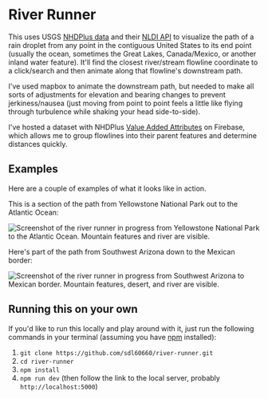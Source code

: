 # River Runner

This uses USGS [NHDPlus data](https://www.usgs.gov/core-science-systems/ngp/national-hydrography/nhdplus-high-resolution) and their [NLDI API](https://waterdata.usgs.gov/blog/nldi-intro/) to visualize the path of a rain droplet from any point in the contiguous United States to its end point (usually the ocean, sometimes the Great Lakes, Canada/Mexico, or another inland water feature). It'll find the closest river/stream flowline coordinate to a click/search and then animate along that flowline's downstream path.

I've used mapbox to animate the downstream path, but needed to make all sorts of adjustments for elevation and bearing changes to prevent jerkiness/nausea (just moving from point to point feels a little like flying through turbulence while shaking your head side-to-side).

I've hosted a dataset with NHDPlus [Value Added Attributes](https://www.usgs.gov/core-science-systems/ngp/national-hydrography/value-added-attributes-vaas) on Firebase, which allows me to group flowlines into their parent features and determine distances quickly.

## Examples

Here are a couple of examples of what it looks like in action.

This is a section of the path from Yellowstone National Park out to the Atlantic Ocean:

![Screenshot of the river runner in progress from Yellowstone National Park to the Atlantic Ocean. Mountain features and river are visible.](https://github.com/sdl60660/river-runner/blob/main/public/images/preview_image.png?raw=true)

Here's part of the path from Southwest Arizona down to the Mexican border:

![Screenshot of the river runner in progress from Southwest Arizona to Mexican border. Mountain features, desert, and river are visible.](https://github.com/sdl60660/river-runner/blob/main/public/images/example-2-az.png?raw=true)

## Running this on your own

If you'd like to run this locally and play around with it, just run the following commands in your terminal (assuming you have [npm](https://www.npmjs.com/get-npm) installed):

1. `git clone https://github.com/sdl60660/river-runner.git`
2. `cd river-runner`
3. `npm install`
4. `npm run dev` (then follow the link to the local server, probably `http://localhost:5000`)
